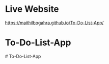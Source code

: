 # Live Website

https://maithilbogahra.github.io/To-Do-List-App/
 # To-Do-List-App
#   T o - D o - L i s t - A p p  
 